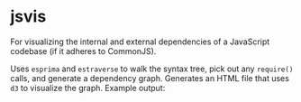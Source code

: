 # jsvis

For visualizing the internal and external dependencies of a JavaScript codebase (if it adheres to CommonJS).

Uses `esprima` and `estraverse` to walk the syntax tree, pick out any `require()` calls, and generate a dependency graph. Generates an HTML file that uses `d3` to visualize the graph. Example output:
